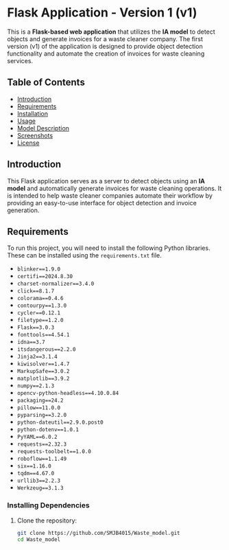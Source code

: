 # Flask Application - Version 1 (v1)

This is a **Flask-based web application** that utilizes the **IA model** to detect objects and generate invoices for a waste cleaner company. The first version (v1) of the application is designed to provide object detection functionality and automate the creation of invoices for waste cleaning services.

## Table of Contents
- [Introduction](#introduction)
- [Requirements](#requirements)
- [Installation](#installation)
- [Usage](#usage)
- [Model Description](#model-description)
- [Screenshots](#screenshots)
- [License](#license)

## Introduction

This Flask application serves as a server to detect objects using an **IA model** and automatically generate invoices for waste cleaning operations. It is intended to help waste cleaner companies automate their workflow by providing an easy-to-use interface for object detection and invoice generation.

## Requirements

To run this project, you will need to install the following Python libraries. These can be installed using the `requirements.txt` file.

- `blinker==1.9.0`
- `certifi==2024.8.30`
- `charset-normalizer==3.4.0`
- `click==8.1.7`
- `colorama==0.4.6`
- `contourpy==1.3.0`
- `cycler==0.12.1`
- `filetype==1.2.0`
- `Flask==3.0.3`
- `fonttools==4.54.1`
- `idna==3.7`
- `itsdangerous==2.2.0`
- `Jinja2==3.1.4`
- `kiwisolver==1.4.7`
- `MarkupSafe==3.0.2`
- `matplotlib==3.9.2`
- `numpy==2.1.3`
- `opencv-python-headless==4.10.0.84`
- `packaging==24.2`
- `pillow==11.0.0`
- `pyparsing==3.2.0`
- `python-dateutil==2.9.0.post0`
- `python-dotenv==1.0.1`
- `PyYAML==6.0.2`
- `requests==2.32.3`
- `requests-toolbelt==1.0.0`
- `roboflow==1.1.49`
- `six==1.16.0`
- `tqdm==4.67.0`
- `urllib3==2.2.3`
- `Werkzeug==3.1.3`

### Installing Dependencies

1. Clone the repository:

   ```bash
   git clone https://github.com/SMJB4015/Waste_model.git
   cd Waste_model
